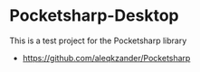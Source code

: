# Pocketsharp-Desktop
This is a test project for the Pocketsharp library

- https://github.com/aleqkzander/Pocketsharp
